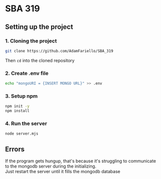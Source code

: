 # SBA 319

## Setting up the project
### 1. Cloning the project
```bash
git clone https://github.com/AdamFariello/SBA_319
```
Then <code>cd</code> into the cloned repository

### 2. Create .env file
```bash
echo "mongoURI = {INSERT MONGO URL}" >> .env
```

### 3. Setup npm
```bash
npm init -y
npm install
```

### 4. Run the server
```bash
node server.mjs
```


## Errors
If the program gets hungup, that's because it's struggling to communicate to the mongodb server during the initializing.    
Just restart the server until it fills the mongodb database